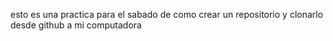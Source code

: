esto es una practica para el sabado de como crear un repositorio y clonarlo desde github a mi computadora
